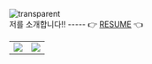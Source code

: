 ![transparent](https://capsule-render.vercel.app/api?type=transparent&fontColor=703ee5&text=KIM%20Resume!!%20&height=150&fontSize=60&desc=&descAlignY=75&descAlign=60)
<br>
저를 소개합니다!! ----- 👉 [RESUME](https://github.com/kingboseong/RESUME) 👈
<br>
<table>
  <tr>
    <td>
      <a href="https://github.com/kingboseong/RESUME">
        <img src="https://github-readme-stats.vercel.app/api?username=kingboseong&show_icons=true" />
      </a>
    </td>
    <td>
      <a href="https://solved.ac/qhtjd801/">
        <img src="http://mazassumnida.wtf/api/v2/generate_badge?boj=qhtjdd801" />
      </a>
    </td>
  </tr>
</table>
